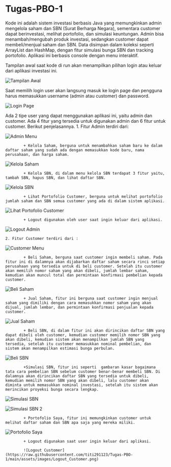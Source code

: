 # Tugas-PBO-1

Kode ini adalah sistem investasi berbasis Java yang memungkinkan admin mengelola saham dan SBN (Surat Berharga Negara), sementara customer dapat berinvestasi, melihat portofolio, dan simulasi keuntungan. Admin bisa menambah/mengubah produk investasi, sedangkan customer dapat membeli/menjual saham dan SBN. Data disimpan dalam koleksi seperti ArrayList dan HashMap, dengan fitur simulasi bunga SBN dan tracking portofolio. Aplikasi ini berbasis console dengan menu interaktif.

Tampilan awal saat kode di run akan menampilkan pilihan login atau keluar dari aplikasi investasi ini. 

![Tampilan Awal](https://raw.githubusercontent.com/titi291123/Tugas-PBO-1/main/assets/images/page_awal.png)

Saat memilih login user akan langsung masuk ke login page dan pengguna harus memasukkan username (admin atau customer) dan password.

![Login Page](https://raw.githubusercontent.com/titi291123/Tugas-PBO-1/main/assets/images/login_page.png)


Ada 2 tipe user yang dapat menggunakan aplikasi ini, yaitu admin dan customer. Ada 4 fitur yang tersedia untuk digunakan admin dan 6 fitur untuk customer. Berikut penjelasannya.
    1. Fitur Admin terdiri dari:

![Admin Menu](https://raw.githubusercontent.com/titi291123/Tugas-PBO-1/main/assets/images/Admin_Menu.png)
    
            + Kelola Saham, berguna untuk menambahkan saham baru ke dalam daftar saham yang sudah ada dengan memasukkan kode baru, nama perusahaan, dan harga saham.

![Kelola Saham](https://raw.githubusercontent.com/titi291123/Tugas-PBO-1/main/assets/images/Kelola_Saham.png)
            
            + Kelola SBN, di dalam menu kelola SBN terdapat 3 fitur yaitu, tambah SBN, hapus SBN, dan lihat daftar SBN.

![Kelola SBN](https://raw.githubusercontent.com/titi291123/Tugas-PBO-1/main/assets/images/Kelola_SBN.png)
            
            + Lihat Portofolio Customer, berguna untuk melihat portofolio jumlah saham dan SBN semua customer yang ada di dalam sistem aplikasi.

![Lihat Portofolio Customer](https://raw.githubusercontent.com/titi291123/Tugas-PBO-1/main/assets/images/Lihat_Portofolio_Customer.png)
            
            + Logout digunakan oleh user saat ingin keluar dari aplikasi.

![Logout Admin](https://raw.githubusercontent.com/titi291123/Tugas-PBO-1/main/assets/images/Logout_Admin.png)
            

    2. Fitur Customer terdiri dari :

![Customer Menu](https://raw.githubusercontent.com/titi291123/Tugas-PBO-1/main/assets/images/Customer_Menu.png)
    
            + Beli Saham, berguna saat customer ingin membeli saham. Pada fitur ini di dalamnya akan dijabarkan daftar saham secara rinci setiap perusahaan yang tersedia untuk di beli customer. Setelah itu customer akan memilih nomor saham yang akan dibeli, jumlah lembar saham, kemudian akan muncul total dan permintaan konfirmasi pembelian kepada customer.

![Beli Saham](https://raw.githubusercontent.com/titi291123/Tugas-PBO-1/main/assets/images/Beli_Saham.png)
            
            + Jual Saham, fitur ini berguna saat customer ingin menjual saham yang dimiliki dengan cara memasukkan nomor saham yang akan dijual, jumlah lembar, dan permintaan konfirmasi penjualan kepada customer.

![Jual Saham](https://raw.githubusercontent.com/titi291123/Tugas-PBO-1/main/assets/images/Jual_Saham.png)
            
            + Beli SBN, di dalam fitur ini akan dirincikan daftar SBN yang dapat dibeli oleh customer, kemudian customer memilih nomor SBN yang akan dibeli, kemudian sistem akan menampilkan jumlah SBN yang tersedia, setelah itu customer memasukkan nominal pembelian, dan sistem akan menampilkan estimasi bunga perbulan.

![Beli SBN](https://raw.githubusercontent.com/titi291123/Tugas-PBO-1/main/assets/images/Beli_SBN.png)
            
            +Simulasi SBN, fitur ini seperti  gambaran kasar bagaimana tata cara pembelian SBN sebelum customer benar-benar membeli SBN. Di dalamnya akan dirincikan daftar SBN yang tersedia untuk dibeli, kemudian memilih nomor SBN yang akan dibeli, lalu customer akan diminta untuk memasukkan nominal investasi, setelah itu sistem akan merincikan proyeksi bunga secara lengkap.

![Simulasi SBN](https://raw.githubusercontent.com/titi291123/Tugas-PBO-1/main/assets/images/Simulasi_SBN_1.png)

![Simulasi SBN 2](https://raw.githubusercontent.com/titi291123/Tugas-PBO-1/main/assets/images/Simulasi_SBN_2.png)

            
            + Portofolio Saya, fitur ini memungkinkan customer untuk melihat daftar saham dan SBN apa saja yang mereka miliki.

![Portofolio Saya](https://raw.githubusercontent.com/titi291123/Tugas-PBO-1/main/assets/images/Portofolio_Saya.png)

            + Logout digunakan saat user ingin keluar dari aplikasi.

            ![Logout Customer](https://raw.githubusercontent.com/titi291123/Tugas-PBO-1/main/assets/images/Logout_Customer.png)
